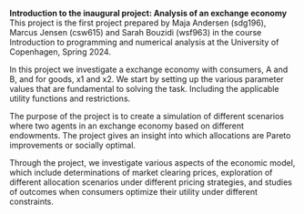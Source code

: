 **Introduction to the inaugural project: Analysis of an exchange economy** 
This project is the first project prepared by Maja Andersen (sdg196), Marcus Jensen (csw615) and Sarah Bouzidi (wsf963) in the course Introduction to programming and numerical analysis at the University of Copenhagen, Spring 2024.

In this project we investigate a exchange economy with consumers, A and B, and for goods, x1 and x2. We start by setting up the various parameter values that are fundamental to solving the task. Including the applicable utility functions and restrictions. 

The purpose of the project is to create a simulation of different scenarios where two agents in an exchange economy based on different endowments. The project gives an insight into which allocations are Pareto improvements or socially optimal. 

Through the project, we investigate various aspects of the economic model, which include determinations of market clearing prices, exploration of different allocation scenarios under different pricing strategies, and studies of outcomes when consumers optimize their utility under different constraints.
